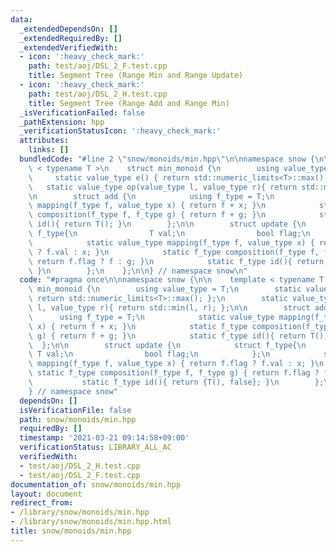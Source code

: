```yaml
---
data:
  _extendedDependsOn: []
  _extendedRequiredBy: []
  _extendedVerifiedWith:
  - icon: ':heavy_check_mark:'
    path: test/aoj/DSL_2_F.test.cpp
    title: Segment Tree (Range Min and Range Update)
  - icon: ':heavy_check_mark:'
    path: test/aoj/DSL_2_H.test.cpp
    title: Segment Tree (Range Add and Range Min)
  _isVerificationFailed: false
  _pathExtension: hpp
  _verificationStatusIcon: ':heavy_check_mark:'
  attributes:
    links: []
  bundledCode: "#line 2 \"snow/monoids/min.hpp\"\n\nnamespace snow {\n\n    template\
    \ < typename T >\n    struct min_monoid {\n        using value_type = T;\n   \
    \     static value_type e() { return std::numeric_limits<T>::max(); };\n     \
    \   static value_type op(value_type l, value_type r){ return std::min(l, r); };\n\
    \n        struct add {\n            using f_type = T;\n            static value_type\
    \ mapping(f_type f, value_type x) { return f + x; }\n            static f_type\
    \ composition(f_type f, f_type g) { return f + g; }\n            static f_type\
    \ id(){ return T(); }\n        };\n\n        struct update {\n            struct\
    \ f_type{\n                T val;\n                bool flag;\n            };\n\
    \            static value_type mapping(f_type f, value_type x) { return f.flag\
    \ ? f.val : x; }\n            static f_type composition(f_type f, f_type g) {\
    \ return f.flag ? f : g; }\n            static f_type id(){ return {T(), false};\
    \ }\n        };\n    };\n\n} // namespace snow\n"
  code: "#pragma once\n\nnamespace snow {\n\n    template < typename T >\n    struct\
    \ min_monoid {\n        using value_type = T;\n        static value_type e() {\
    \ return std::numeric_limits<T>::max(); };\n        static value_type op(value_type\
    \ l, value_type r){ return std::min(l, r); };\n\n        struct add {\n      \
    \      using f_type = T;\n            static value_type mapping(f_type f, value_type\
    \ x) { return f + x; }\n            static f_type composition(f_type f, f_type\
    \ g) { return f + g; }\n            static f_type id(){ return T(); }\n      \
    \  };\n\n        struct update {\n            struct f_type{\n               \
    \ T val;\n                bool flag;\n            };\n            static value_type\
    \ mapping(f_type f, value_type x) { return f.flag ? f.val : x; }\n           \
    \ static f_type composition(f_type f, f_type g) { return f.flag ? f : g; }\n \
    \           static f_type id(){ return {T(), false}; }\n        };\n    };\n\n\
    } // namespace snow"
  dependsOn: []
  isVerificationFile: false
  path: snow/monoids/min.hpp
  requiredBy: []
  timestamp: '2021-03-21 09:14:58+09:00'
  verificationStatus: LIBRARY_ALL_AC
  verifiedWith:
  - test/aoj/DSL_2_H.test.cpp
  - test/aoj/DSL_2_F.test.cpp
documentation_of: snow/monoids/min.hpp
layout: document
redirect_from:
- /library/snow/monoids/min.hpp
- /library/snow/monoids/min.hpp.html
title: snow/monoids/min.hpp
---
```

